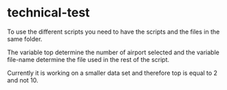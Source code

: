 # technical-test

To use the different scripts you need to have the scripts and the files in the same folder.

The variable top determine the number of airport selected and the variable file-name determine the file
used in the rest of the script.

Currently it is working on a smaller data set and therefore top is equal to 2 and not 10.
